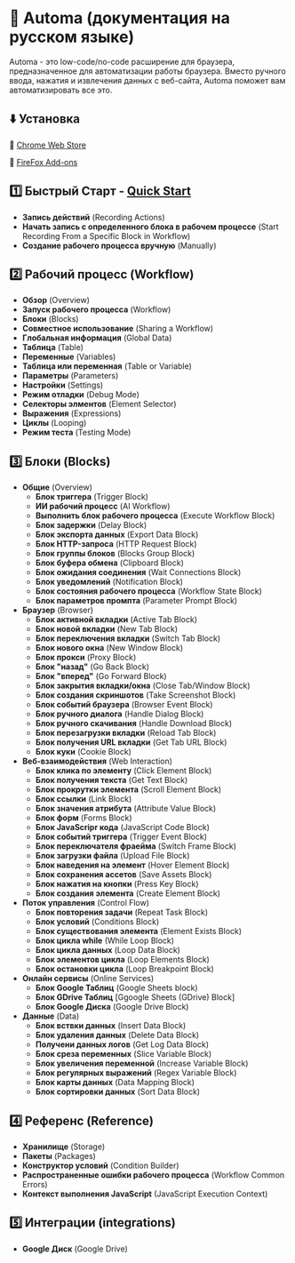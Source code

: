 # 🤖 Automa (документация на русском языке)
Automa - это low-code/no-code расширение для браузера, предназначенное для автоматизации работы браузера. Вместо ручного ввода, нажатия и извлечения данных с веб-сайта, Automa поможет вам автоматизировать все это.
## ⬇️ Установка
🔲 [Chrome Web Store](https://chrome.google.com/webstore/detail/automa/infppggnoaenmfagbfknfkancpbljcca)

🔲 [FireFox Add-ons](https://addons.mozilla.org/en-US/firefox/addon/automa/)

## 1️⃣ Быстрый Старт - [Quick Start](https://github.com/inpromotion/automa-russian-docs/blob/main/QUICK-START.md)
- **Запись действий** (Recording Actions)
- **Начать запись с определенного блока в рабочем процессе** (Start Recording From a Specific Block in Workflow)
- **Создание рабочего процесса вручную** (Manually)

## 2️⃣ Рабочий процесс (Workflow)
- **Обзор** (Overview)
- **Запуск рабочего процесса** (Workflow)
- **Блоки** (Blocks)
- **Совместное использование** (Sharing a Workflow)
- **Глобальная информация** (Global Data)
- **Таблица** (Table)
- **Переменные** (Variables)
- **Таблица или переменная** (Table or Variable)
- **Параметры** (Parameters)
- **Настройки** (Settings)
- **Режим отладки** (Debug Mode)
- **Селекторы элментов** (Element Selector)
- **Выражения** (Expressions)
- **Циклы** (Looping)
- **Режим теста** (Testing Mode)

## 3️⃣ Блоки (Blocks)
- **Общие** (Overview)
  - **Блок триггера** (Trigger Block)
  - **ИИ рабочий процесс** (AI Workflow)
  - **Выполнить блок рабочего процесса** (Execute Workflow Block)
  - **Блок задержки** (Delay Block)
  - **Блок экспорта данных** (Export Data Block)
  - **Блок HTTP-запроса** (HTTP Request Block)
  - **Блок группы блоков** (Blocks Group Block)
  - **Блок буфера обмена** (Clipboard Block)
  - **Блок ожидания соединения** (Wait Connections Block)
  - **Блок уведомлений** (Notification Block)
  - **Блок состояния рабочего процесса** (Workflow State Block)
  - **Блок параметров промпта** (Parameter Prompt Block)
- **Браузер** (Browser)
  - **Блок активной вкладки** (Active Tab Block)
  - **Блок новой вкладки** (New Tab Block)
  - **Блок переключения вкладки** (Switch Tab Block)
  - **Блок нового окна** (New Window Block)
  - **Блок прокси** (Proxy Block)
  - **Блок "назад"** (Go Back Block)
  - **Блок "вперед"** (Go Forward Block)
  - **Блок закрытия вкладки/окна** (Close Tab/Window Block)
  - **Блок создания скриншотов** (Take Screenshot Block)
  - **Блок событий браузера** (Browser Event Block)
  - **Блок ручного диалога** (Handle Dialog Block)
  - **Блок ручного скачивания** (Handle Download Block)
  - **Блок перезагрузки вкладки** (Reload Tab Block)
  - **Блок получения URL вкладки** (Get Tab URL Block)
  - **Блок куки** (Cookie Block)
- **Веб-взаимодействия** (Web Interaction)
  - **Блок клика по элементу** (Click Element Block)
  - **Блок получения текста** (Get Text Block)
  - **Блок прокрутки элемента** (Scroll Element Block)
  - **Блок ссылки** (Link Block)
  - **Блок значения атрибута** (Attribute Value Block)
  - **Блок форм** (Forms Block)
  - **Блок JavaScripr кода** (JavaScript Code Block)
  - **Блок событий триггера** (Trigger Event Block)
  - **Блок переключателя фраейма** (Switch Frame Block)
  - **Блок загрузки файла** (Upload File Block)
  - **Блок наведения на элемент** (Hover Element Block)
  - **Блок сохранения ассетов** (Save Assets Block)
  - **Блок нажатия на кнопки** (Press Key Block)
  - **Блок создания элемента** (Create Element Block)
- **Поток управления** (Control Flow)
  - **Блок повторения задачи** (Repeat Task Block)
  - **Блок условий** (Conditions Block)
  - **Блок существования элемента** (Element Exists Block)
  - **Блок цикла while** (While Loop Block)
  - **Блок цикла данных** (Loop Data Block)
  - **Блок элементов цикла** (Loop Elements Block)
  - **Блок остановки цикла** (Loop Breakpoint Block)
- **Онлайн сервисы** (Online Services)
  - **Блок Google Таблиц** (Google Sheets block)
  - **Блок GDrive Таблиц** [Ggoogle Sheets (GDrive) Block]
  - **Блок Google Диска** (Google Drive Block)
- **Данные** (Data)
  - **Блок вствки данных** (Insert Data Block)
  - **Блок удаления данных** (Delete Data Block)
  - **Получени данных логов** (Get Log Data Block)
  - **Блок среза переменных** (Slice Variable Block)
  - **Блок увеличения переменной** (Increase Variable Block)
  - **Блок регулярных выражений** (Regex Variable Block)
  - **Блок карты данных** (Data Mapping Block)
  - **Блок сортировки данных** (Sort Data Block)
## 4️⃣ Референс (Reference)
- **Хранилище** (Storage)
- **Пакеты** (Packages)
- **Конструктор условий** (Condition Builder)
- **Распространенные ошибки рабочего процесса** (Workflow Common Errors)
- **Контекст выполнения JavaScript** (JavaScript Execution Context)
## 5️⃣ Интеграции (integrations)
- **Google Диск** (Google Drive)
